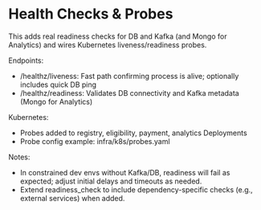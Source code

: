 # Health Checks & Probes

This adds real readiness checks for DB and Kafka (and Mongo for Analytics) and wires Kubernetes liveness/readiness probes.

Endpoints:
- /healthz/liveness: Fast path confirming process is alive; optionally includes quick DB ping
- /healthz/readiness: Validates DB connectivity and Kafka metadata (Mongo for Analytics)

Kubernetes:
- Probes added to registry, eligibility, payment, analytics Deployments
- Probe config example: infra/k8s/probes.yaml

Notes:
- In constrained dev envs without Kafka/DB, readiness will fail as expected; adjust initial delays and timeouts as needed.
- Extend readiness_check to include dependency-specific checks (e.g., external services) when added.

